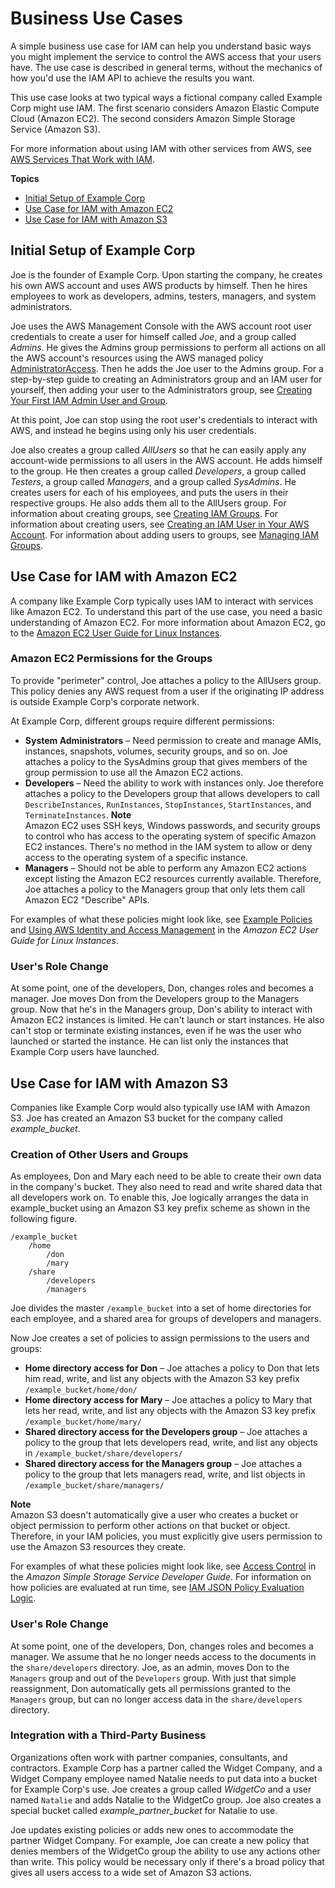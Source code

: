# Business Use Cases<a name="IAM_UseCases"></a>

A simple business use case for IAM can help you understand basic ways you might implement the service to control the AWS access that your users have\. The use case is described in general terms, without the mechanics of how you'd use the IAM API to achieve the results you want\. 

This use case looks at two typical ways a fictional company called Example Corp might use IAM\. The first scenario considers Amazon Elastic Compute Cloud \(Amazon EC2\)\. The second considers Amazon Simple Storage Service \(Amazon S3\)\. 

For more information about using IAM with other services from AWS, see [AWS Services That Work with IAM](reference_aws-services-that-work-with-iam.md)\.

**Topics**
+ [Initial Setup of Example Corp](#InitSetupExampleCorp_IAM)
+ [Use Case for IAM with Amazon EC2](#UseCase_EC2)
+ [Use Case for IAM with Amazon S3](#UseCase_S3)

## Initial Setup of Example Corp<a name="InitSetupExampleCorp_IAM"></a>

Joe is the founder of Example Corp\. Upon starting the company, he creates his own AWS account and uses AWS products by himself\. Then he hires employees to work as developers, admins, testers, managers, and system administrators\. 

Joe uses the AWS Management Console with the AWS account root user credentials to create a user for himself called *Joe*, and a group called *Admins*\. He gives the Admins group permissions to perform all actions on all the AWS account's resources using the AWS managed policy [AdministratorAccess](https://console.aws.amazon.com/iam/home#policies/arn:aws:iam::aws:policy/AdministratorAccess)\. Then he adds the Joe user to the Admins group\. For a step\-by\-step guide to creating an Administrators group and an IAM user for yourself, then adding your user to the Administrators group, see [Creating Your First IAM Admin User and Group](getting-started_create-admin-group.md)\. 

At this point, Joe can stop using the root user's credentials to interact with AWS, and instead he begins using only his user credentials\.

Joe also creates a group called *AllUsers* so that he can easily apply any account\-wide permissions to all users in the AWS account\. He adds himself to the group\. He then creates a group called *Developers*, a group called *Testers*, a group called *Managers*, and a group called *SysAdmins*\. He creates users for each of his employees, and puts the users in their respective groups\. He also adds them all to the AllUsers group\. For information about creating groups, see [Creating IAM Groups](id_groups_create.md)\. For information about creating users, see [Creating an IAM User in Your AWS Account](id_users_create.md)\. For information about adding users to groups, see [Managing IAM Groups](id_groups_manage.md)\. 

## Use Case for IAM with Amazon EC2<a name="UseCase_EC2"></a>

A company like Example Corp typically uses IAM to interact with services like Amazon EC2\. To understand this part of the use case, you need a basic understanding of Amazon EC2\. For more information about Amazon EC2, go to the [Amazon EC2 User Guide for Linux Instances](http://docs.aws.amazon.com/AWSEC2/latest/UserGuide/)\.

### Amazon EC2 Permissions for the Groups<a name="EC2_PermissionsGroups"></a>

To provide "perimeter" control, Joe attaches a policy to the AllUsers group\. This policy denies any AWS request from a user if the originating IP address is outside Example Corp's corporate network\.

At Example Corp, different groups require different permissions:
+ **System Administrators** – Need permission to create and manage AMIs, instances, snapshots, volumes, security groups, and so on\. Joe attaches a policy to the SysAdmins group that gives members of the group permission to use all the Amazon EC2 actions\.
+ **Developers** – Need the ability to work with instances only\. Joe therefore attaches a policy to the Developers group that allows developers to call `DescribeInstances`, `RunInstances`, `StopInstances`, `StartInstances`, and `TerminateInstances`\. 
**Note**  
Amazon EC2 uses SSH keys, Windows passwords, and security groups to control who has access to the operating system of specific Amazon EC2 instances\. There's no method in the IAM system to allow or deny access to the operating system of a specific instance\.
+ **Managers** – Should not be able to perform any Amazon EC2 actions except listing the Amazon EC2 resources currently available\. Therefore, Joe attaches a policy to the Managers group that only lets them call Amazon EC2 "Describe" APIs\.

For examples of what these policies might look like, see [Example Policies](access_policies_examples.md) and [Using AWS Identity and Access Management](http://docs.aws.amazon.com/AWSEC2/latest/UserGuide/index.html?UsingIAM.html) in the *Amazon EC2 User Guide for Linux Instances*\.

### User's Role Change<a name="EC2_UserRoleChange"></a>

At some point, one of the developers, Don, changes roles and becomes a manager\. Joe moves Don from the Developers group to the Managers group\. Now that he's in the Managers group, Don's ability to interact with Amazon EC2 instances is limited\. He can't launch or start instances\. He also can't stop or terminate existing instances, even if he was the user who launched or started the instance\. He can list only the instances that Example Corp users have launched\.

## Use Case for IAM with Amazon S3<a name="UseCase_S3"></a>

Companies like Example Corp would also typically use IAM with Amazon S3\. Joe has created an Amazon S3 bucket for the company called *example\_bucket*\.

### Creation of Other Users and Groups<a name="S3_CreationOtherUsersGroups"></a>

As employees, Don and Mary each need to be able to create their own data in the company's bucket\. They also need to read and write shared data that all developers work on\. To enable this, Joe logically arranges the data in example\_bucket using an Amazon S3 key prefix scheme as shown in the following figure\.

```
/example_bucket
    /home
        /don
        /mary
    /share
        /developers
        /managers
```

Joe divides the master `/example_bucket` into a set of home directories for each employee, and a shared area for groups of developers and managers\.

Now Joe creates a set of policies to assign permissions to the users and groups:
+ **Home directory access for Don** – Joe attaches a policy to Don that lets him read, write, and list any objects with the Amazon S3 key prefix `/example_bucket/home/don/` 
+ **Home directory access for Mary** – Joe attaches a policy to Mary that lets her read, write, and list any objects with the Amazon S3 key prefix `/example_bucket/home/mary/`
+ **Shared directory access for the Developers group** – Joe attaches a policy to the group that lets developers read, write, and list any objects in `/example_bucket/share/developers/`
+ **Shared directory access for the Managers group** – Joe attaches a policy to the group that lets managers read, write, and list objects in `/example_bucket/share/managers/`

**Note**  
Amazon S3 doesn't automatically give a user who creates a bucket or object permission to perform other actions on that bucket or object\. Therefore, in your IAM policies, you must explicitly give users permission to use the Amazon S3 resources they create\.

For examples of what these policies might look like, see [Access Control](http://docs.aws.amazon.com/AmazonS3/latest/dev/UsingAuthAccess.html) in the *Amazon Simple Storage Service Developer Guide*\. For information on how policies are evaluated at run time, see [IAM JSON Policy Evaluation Logic](reference_policies_evaluation-logic.md)\. 

### User's Role Change<a name="S3_UserRoleChange"></a>

At some point, one of the developers, Don, changes roles and becomes a manager\. We assume that he no longer needs access to the documents in the `share/developers` directory\. Joe, as an admin, moves Don to the `Managers` group and out of the `Developers` group\. With just that simple reassignment, Don automatically gets all permissions granted to the `Managers` group, but can no longer access data in the `share/developers` directory\.

### Integration with a Third\-Party Business<a name="S3_3rdPartyBusiness"></a>

Organizations often work with partner companies, consultants, and contractors\. Example Corp has a partner called the Widget Company, and a Widget Company employee named Natalie needs to put data into a bucket for Example Corp's use\. Joe creates a group called *WidgetCo* and a user named `Natalie` and adds Natalie to the WidgetCo group\. Joe also creates a special bucket called *example\_partner\_bucket* for Natalie to use\.

Joe updates existing policies or adds new ones to accommodate the partner Widget Company\. For example, Joe can create a new policy that denies members of the WidgetCo group the ability to use any actions other than write\. This policy would be necessary only if there's a broad policy that gives all users access to a wide set of Amazon S3 actions\.
